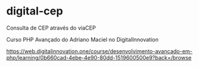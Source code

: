 # digital-cep

Consulta de CEP através do viaCEP

Curso PHP Avançado do Adriano Maciel no DigitalInnovation

https://web.digitalinnovation.one/course/desenvolvimento-avancado-em-php/learning/0b660cad-4ebe-4e90-80dd-1519600500e9?back=/browse
